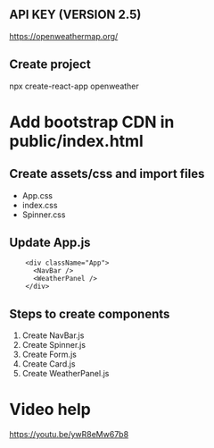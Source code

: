 
## API KEY (VERSION 2.5)
https://openweathermap.org/

## Create project
npx create-react-app openweather

# Add bootstrap CDN in public/index.html
<link href="https://cdn.jsdelivr.net/npm/bootstrap@5.1.3/dist/css/bootstrap.min.css" rel="stylesheet" integrity="sha384-1BmE4kWBq78iYhFldvKuhfTAU6auU8tT94WrHftjDbrCEXSU1oBoqyl2QvZ6jIW3" crossorigin="anonymous">

## Create assets/css and import files
- App.css
- index.css
- Spinner.css

## Update App.js
```
    <div className="App">
      <NavBar />
      <WeatherPanel />
    </div>
```

## Steps to create components
1. Create NavBar.js
2. Create Spinner.js
3. Create Form.js
4. Create Card.js
5. Create WeatherPanel.js

# Video help
https://youtu.be/ywR8eMw67b8